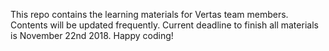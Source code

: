 This repo contains the learning materials for Vertas team members. Contents will be updated frequently.
Current deadline to finish all materials is November 22nd 2018.
Happy coding!